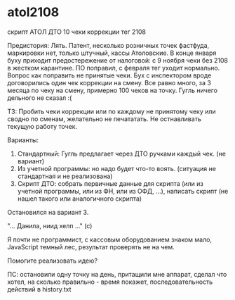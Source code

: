 # atol2108
скрипт АТОЛ ДТО 10 чеки коррекции тег 2108

Предистория: Лять. Патент, несколько розничных точек фастфуда, маркировки нет, только штучный, кассы Атоловские. В конце января буху приходит предостережение от налоговой: с 9 ноября чеки без 2108 в жестком карантине. ПО поправил, с февраля тег уходит нормально. Вопрос как поправить не принятые чеки. Бух с инспектором вроде договорились один чек коррекции на смену. Все равно много, за 3 месяца по чеку на смену, примерно 100 чеков на точку. Гугль ничего дельного не сказал :(

ТЗ: Пробить чеки коррекции или по каждому не принятому чеку или сводно по сменам, желательно не печататать. Не остнавливать текущую работу точек.

Варианты:
1. Стандартный: Гугль предлагает через ДТО ручками каждый чек. (не вариант)
2. Из учетной программы: но надо будет что-то воять. (ситуация не стандартная и не реализована)
3. Скрипт ДТО: собрать первичные данные для скрипта (или из учетной программы, или из ФН, или из ОФД, ...), написать скрипт (не нашел такого или аналогичного скрипта)

Остановился на вариант 3.

"... Данила, ниид хелп ..." (с)

Я почти не программист, с кассовым оборудованием знаком мало, JavaScript темный лес, результат проверять не на чем.

Помогите реализовать идею?

ПС:
остановили одну точку на день, притащили мне аппарат, сделал что хотел, на сколько правильно - время покажет, последовательность действий в history.txt
